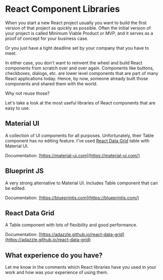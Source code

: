 # React Component Libraries

When you start a new React project usually you want to build the first version of that project as quickly as possible. Often the initial version of your project is called Minimum Viable Product or MVP, and it serves as a proof of concept for your business case.

Or you just have a tight deadline set by your company that you have to meet.

In either case, you don't want to reinvent the wheel and build React components from scratch over and over again. Components like buttons, checkboxes, dialogs, etc. are lower level components that are part of many React applications today. Hence, by now, someone already built those components and shared them with the world.

Why not reuse those?

Let's take a look at the most useful libraries of React components that are easy to use.

## Material UI

A collection of UI components for all purposes. Unfortunately, their Table component has no editing feature. I've used [React Data Grid](https://adazzle.github.io/react-data-grid/) table with Material UI.

Documentation: [https://material-ui.com](https://material-ui.com/)

## Blueprint JS

A very strong alternative to Material UI. Includes Table component that can be edited.

Documentation: [https://blueprintjs.com](https://blueprintjs.com/)

## React Data Grid

A Table component with lots of flexibility and good performance.

Documentation: [https://adazzle.github.io/react-data-grid](https://adazzle.github.io/react-data-grid)

## What experience do you have?

Let me know in the comments which React libraries have you used in your work and how was your experience of using them.